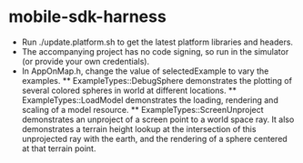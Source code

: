 mobile-sdk-harness
==================

* Run ./update.platform.sh to get the latest platform libraries and headers.
* The accompanying project has no code signing, so run in the simulator (or provide your own credentials).
* In AppOnMap.h, change the value of selectedExample to vary the examples.
** ExampleTypes::DebugSphere demonstrates the plotting of several colored spheres in world at different locations.
** ExampleTypes::LoadModel demonstrates the loading, rendering and scaling of a model resource.
** ExampleTypes::ScreenUnproject demonstrates an unproject of a screen point to a world space ray. It also demonstrates a terrain height lookup at the intersection of this unprojected ray with the earth, and the rendering of a sphere centered at that terrain point.